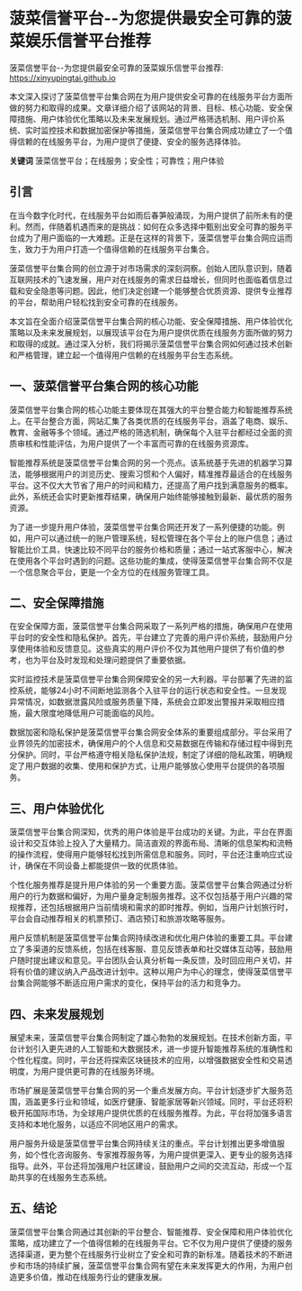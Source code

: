 # 菠菜信誉平台--为您提供最安全可靠的菠菜娱乐信誉平台推荐

菠菜信誉平台--为您提供最安全可靠的菠菜娱乐信誉平台推荐: <https://xinyupingtai.github.io>

本文深入探讨了菠菜信誉平台集合网在为用户提供安全可靠的在线服务平台方面所做的努力和取得的成果。文章详细介绍了该网站的背景、目标、核心功能、安全保障措施、用户体验优化策略以及未来发展规划。通过严格筛选机制、用户评价系统、实时监控技术和数据加密保护等措施，菠菜信誉平台集合网成功建立了一个值得信赖的在线服务平台，为用户提供了便捷、安全的服务选择体验。

**关键词** 菠菜信誉平台；在线服务；安全性；可靠性；用户体验

## 引言

在当今数字化时代，在线服务平台如雨后春笋般涌现，为用户提供了前所未有的便利。然而，伴随着机遇而来的是挑战：如何在众多选择中甄别出安全可靠的服务平台成为了用户面临的一大难题。正是在这样的背景下，菠菜信誉平台集合网应运而生，致力于为用户打造一个值得信赖的在线服务平台集合。

菠菜信誉平台集合网的创立源于对市场需求的深刻洞察。创始人团队意识到，随着互联网技术的飞速发展，用户对在线服务的需求日益增长，但同时也面临着信息过载和安全隐患等问题。因此，他们决定创建一个能够整合优质资源、提供专业推荐的平台，帮助用户轻松找到安全可靠的在线服务。

本文旨在全面介绍菠菜信誉平台集合网的核心功能、安全保障措施、用户体验优化策略以及未来发展规划，以展现该平台在为用户提供优质在线服务方面所做的努力和取得的成就。通过深入分析，我们将揭示菠菜信誉平台集合网如何通过技术创新和严格管理，建立起一个值得用户信赖的在线服务平台生态系统。

## 一、菠菜信誉平台集合网的核心功能

菠菜信誉平台集合网的核心功能主要体现在其强大的平台整合能力和智能推荐系统上。在平台整合方面，网站汇集了各类优质的在线服务平台，涵盖了电商、娱乐、教育、金融等多个领域。通过严格的筛选机制，确保每个入驻平台都经过全面的资质审核和性能评估，为用户提供了一个丰富而可靠的在线服务资源库。

智能推荐系统是菠菜信誉平台集合网的另一个亮点。该系统基于先进的机器学习算法，能够根据用户的浏览历史、搜索习惯和个人偏好，精准推荐最适合的在线服务平台。这不仅大大节省了用户的时间和精力，还提高了用户找到满意服务的概率。此外，系统还会实时更新推荐结果，确保用户始终能够接触到最新、最优质的服务资源。

为了进一步提升用户体验，菠菜信誉平台集合网还开发了一系列便捷的功能。例如，用户可以通过统一的账户管理系统，轻松管理在各个平台上的账户信息；通过智能比价工具，快速比较不同平台的服务价格和质量；通过一站式客服中心，解决在使用各个平台时遇到的问题。这些功能的集成，使得菠菜信誉平台集合网不仅是一个信息聚合平台，更是一个全方位的在线服务管理工具。

## 二、安全保障措施

在安全保障方面，菠菜信誉平台集合网采取了一系列严格的措施，确保用户在使用平台时的安全性和隐私保护。首先，平台建立了完善的用户评价系统，鼓励用户分享使用体验和反馈意见。这些真实的用户评价不仅为其他用户提供了有价值的参考，也为平台及时发现和处理问题提供了重要依据。

实时监控技术是菠菜信誉平台集合网保障安全的另一大利器。平台部署了先进的监控系统，能够24小时不间断地监测各个入驻平台的运行状态和安全性。一旦发现异常情况，如数据泄露风险或服务质量下降，系统会立即发出警报并采取相应措施，最大限度地降低用户可能面临的风险。

数据加密和隐私保护是菠菜信誉平台集合网安全体系的重要组成部分。平台采用了业界领先的加密技术，确保用户的个人信息和交易数据在传输和存储过程中得到充分保护。同时，平台严格遵守相关隐私保护法规，制定了详细的隐私政策，明确规定了用户数据的收集、使用和保护方式，让用户能够放心使用平台提供的各项服务。

## 三、用户体验优化

菠菜信誉平台集合网深知，优秀的用户体验是平台成功的关键。为此，平台在界面设计和交互体验上投入了大量精力。简洁直观的界面布局、清晰的信息架构和流畅的操作流程，使得用户能够轻松找到所需信息和服务。同时，平台还注重响应式设计，确保在不同设备上都能提供一致的优质体验。

个性化服务推荐是提升用户体验的另一个重要方面。菠菜信誉平台集合网通过分析用户的行为数据和偏好，为用户量身定制服务推荐。这不仅包括基于用户兴趣的常规推荐，还包括根据用户当前情境和需求的即时推荐。例如，当用户计划旅行时，平台会自动推荐相关的机票预订、酒店预订和旅游攻略等服务。

用户反馈机制是菠菜信誉平台集合网持续改进和优化用户体验的重要工具。平台建立了多渠道的反馈系统，包括在线客服、意见反馈表单和社交媒体互动等，鼓励用户随时提出建议和意见。平台团队会认真分析每一条反馈，及时回应用户关切，并将有价值的建议纳入产品改进计划中。这种以用户为中心的理念，使得菠菜信誉平台集合网能够不断适应用户需求的变化，保持平台的活力和竞争力。

## 四、未来发展规划

展望未来，菠菜信誉平台集合网制定了雄心勃勃的发展规划。在技术创新方面，平台计划引入更先进的人工智能和大数据技术，进一步提升智能推荐系统的准确性和个性化程度。同时，平台还将探索区块链技术的应用，以增强数据安全性和交易透明度，为用户提供更可靠的在线服务环境。

市场扩展是菠菜信誉平台集合网的另一个重点发展方向。平台计划逐步扩大服务范围，涵盖更多行业和领域，如医疗健康、智能家居等新兴领域。同时，平台还将积极开拓国际市场，为全球用户提供优质的在线服务推荐。为此，平台将加强多语言支持和本地化服务，以适应不同地区用户的需求。

用户服务升级是菠菜信誉平台集合网持续关注的重点。平台计划推出更多增值服务，如个性化咨询服务、专家推荐服务等，为用户提供更深入、更专业的服务选择指导。此外，平台还将加强用户社区建设，鼓励用户之间的交流互动，形成一个互助共享的在线服务生态系统。

## 五、结论

菠菜信誉平台集合网通过其创新的平台整合、智能推荐、安全保障和用户体验优化策略，成功建立了一个值得信赖的在线服务平台。它不仅为用户提供了便捷的服务选择渠道，更为整个在线服务行业树立了安全和可靠的新标准。随着技术的不断进步和市场的持续扩展，菠菜信誉平台集合网有望在未来发挥更大的作用，为用户创造更多价值，推动在线服务行业的健康发展。